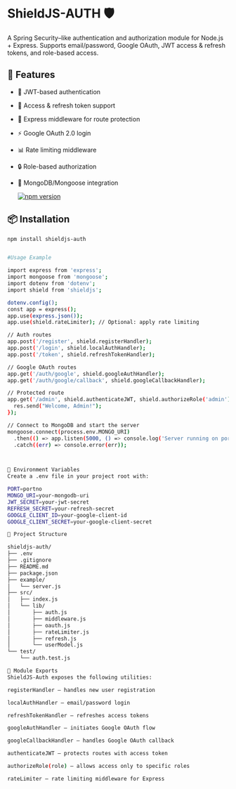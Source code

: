 # ShieldJS-AUTH 🛡️
A Spring Security–like authentication and authorization module for Node.js + Express. Supports email/password, Google OAuth, JWT access & refresh tokens, and role-based access.

## 🚀 Features
- 🔐 JWT-based authentication
- 🔁 Access & refresh token support
- 🧪 Express middleware for route protection
- ⚡ Google OAuth 2.0 login
- 📊 Rate limiting middleware
- 🔒 Role-based authorization
- 🧱 MongoDB/Mongoose integration

  [![npm version](https://img.shields.io/npm/v/shieldjs-auth)](https://www.npmjs.com/package/shieldjs-auth)

## 📦 Installation

```bash
npm install shieldjs-auth


#Usage Example

import express from 'express';
import mongoose from 'mongoose';
import dotenv from 'dotenv';
import shield from 'shieldjs';

dotenv.config();
const app = express();
app.use(express.json());
app.use(shield.rateLimiter); // Optional: apply rate limiting

// Auth routes
app.post('/register', shield.registerHandler);
app.post('/login', shield.localAuthHandler);
app.post('/token', shield.refreshTokenHandler);

// Google OAuth routes
app.get('/auth/google', shield.googleAuthHandler);
app.get('/auth/google/callback', shield.googleCallbackHandler);

// Protected route
app.get('/admin', shield.authenticateJWT, shield.authorizeRole('admin'), (req, res) => {
  res.send("Welcome, Admin!");
});

// Connect to MongoDB and start the server
mongoose.connect(process.env.MONGO_URI)
  .then(() => app.listen(5000, () => console.log('Server running on port 5000')))
  .catch((err) => console.error(err));



🔐 Environment Variables
Create a .env file in your project root with:

PORT=portno
MONGO_URI=your-mongodb-uri
JWT_SECRET=your-jwt-secret
REFRESH_SECRET=your-refresh-secret
GOOGLE_CLIENT_ID=your-google-client-id
GOOGLE_CLIENT_SECRET=your-google-client-secret

📁 Project Structure

shieldjs-auth/
├── .env
├── .gitignore
├── README.md
├── package.json
├── example/
│   └── server.js
├── src/
│   ├── index.js
│   └── lib/
│       ├── auth.js
│       ├── middleware.js
│       ├── oauth.js
│       ├── rateLimiter.js
│       ├── refresh.js
│       └── userModel.js
└── test/
    └── auth.test.js 

🔧 Module Exports
ShieldJS-Auth exposes the following utilities:

registerHandler – handles new user registration

localAuthHandler – email/password login

refreshTokenHandler – refreshes access tokens

googleAuthHandler – initiates Google OAuth flow

googleCallbackHandler – handles Google OAuth callback

authenticateJWT – protects routes with access token

authorizeRole(role) – allows access only to specific roles

rateLimiter – rate limiting middleware for Express


